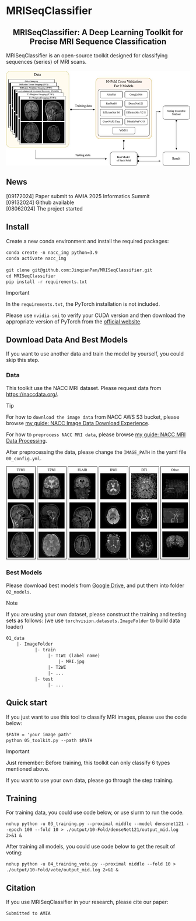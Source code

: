 # MRISeqClassifier

<div align='center'><h2>MRISeqClassifier: A Deep Learning Toolkit for Precise MRI Sequence Classification</h2></div>
MRISeqClassifier is an open-source toolkit designed for classifying sequences (series) of MRI scans.  <br><br>

<div align="center">
  <img src="https://github.com/JinqianPan/MRISeqClassifier/blob/main/02_models/arch.jpg">
</div>

## News
[09172024] Paper submit to AMIA 2025 Informatics Summit  
[09132024] Github available  
[08062024] The project started

## Install
Create a new conda environment and install the required packages:

```
conda create -n nacc_img python=3.9
conda activate nacc_img

git clone git@github.com:JinqianPan/MRISeqClassifier.git
cd MRISeqClassifier
pip install -r requirements.txt
```

>[!IMPORTANT]
> In the `requirements.txt`, the PyTorch installation is not included. 
>
> Please use `nvidia-smi` to verify your CUDA version and then download the appropriate version of PyTorch from the [official website](https://pytorch.org/).


## Download Data And Best Models
If you want to use another data and train the model by yourself, you could skip this step.

### Data
This toolkit use the NACC MRI dataset. Please request data from https://naccdata.org/.

>[!TIP]
> For how to `download the image data` from NACC AWS S3 bucket, please browse [my guide: NACC Image Data Download Experience](https://github.com/JinqianPan/NACC_img_download).
>
> For how to `preprocess NACC MRI data`, please browse [my guide: NACC MRI Data Processing](https://github.com/JinqianPan/NACC_image).

After preprocessing the data, please change the `IMAGE_PATH` in the yaml file `00_config.yml`.

<div align="center">
  <img src="https://github.com/JinqianPan/MRISeqClassifier/blob/main/01_data/ImageFolder/example.jpg">
</div>

### Best Models
Please download best models from [Google Drive](https://drive.google.com/drive/folders/1kY7bkytT5G3ihGefWhfwZOErwvvaufC5?usp=sharing), and put them into folder `02_models`.

>[!NOTE]
> If you are using your own dataset, please construct the training and testing sets as follows: (we use `torchvision.datasets.ImageFolder` to build data loader)
> ```
> 01_data
>     |- ImageFolder
>            |- train
>                 |- T1WI (label name)
>                     |- MRI.jpg
>                 |- T2WI
>                 |- ...
>            |- test
>                 |- ...
> ```

## Quick start
If you just want to use this tool to classify MRI images, please use the code below:
```
$PATH = 'your image path'
python 05_toolkit.py --path $PATH
```

>[!IMPORTANT]
> Just remember: Before training, this toolkit can only classify 6 types mentioned above. 
> 
> If you want to use your own data, please go through the step training.

## Training
For training data, you could use code below, or use slurm to run the code.
```
nohup python -u 03_training.py --proximal middle --model densenet121 --epoch 100 --fold 10 > ./output/10-Fold/denseNet121/output_mid.log 2>&1 &
```

After training all models, you could use code below to get the result of voting:
```
nohup python -u 04_training_vote.py --proximal middle --fold 10 > ./output/10-Fold/vote/output_mid.log 2>&1 &
```

## Citation
If you use MRISeqClassifier in your research, please cite our paper:

```
Submitted to AMIA
```